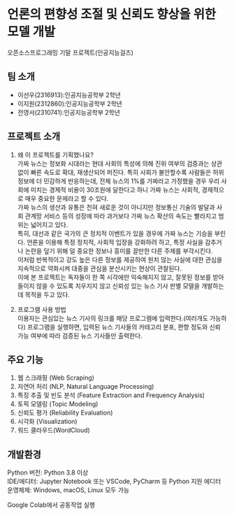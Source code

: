 # 언론의 편향성 조절 및 신뢰도 향상을 위한 모델 개발
오픈소스프로그래밍 기말 프로젝트(인공지능걸즈)

## 팀 소개
- 이선우(2316913):인공지능공학부 2학년
- 이지원(2312860):인공지능공학부 2학년
- 전영서(2310741):인공지능공학부 2학년

## 프로젝트 소개
1. 왜 이 프로젝트를 기획했나요?  
  가짜 뉴스는 정보화 시대라는 현대 사회의 특성에 의해 진위 여부의 검증과는 상관없이 빠른 속도로 확대, 재생산되어 퍼진다. 특히 사회가 불안할수록 사람들은 허위 정보에 더 민감하게 반응하는데, 전체 뉴스의 1%를 가짜라고 가정했을 경우 우리 사회에 미치는 경제적 비용이 30조원에 달한다고 하니 가짜 뉴스는 사회적, 경제적으로 매우 중요한 문제라고 할 수 있다.   
 가짜 뉴스의 생산과 유통은 전혀 새로운 것이 아니지만 정보통신 기술의 발달과 사회 관계망 서비스 등의 성장에 따라 과거보다 가짜 뉴스 확산의 속도는 빨라지고 범위는 넓어지고 있다.  
 특히, 대선과 같은 국가의 큰 정치적 이벤트가 있을 경우에 가짜 뉴스는 기승을 부린다. 언론을 이용해 특정 정치적, 사회적 입장을 강화하려 하고, 특정 사실을 감추거나 논란을 덮기 위해 덜 중요한 정보나 흥미를 끌만한 다른 주제를 부각시킨다.  
 이처럼 반복적이고 강도 높은 다른 정보를 제공하여 원치 않는 사실에 대한 관심을 지속적으로 약화시켜 대중을 관심을 분산시키는 현상이 관찰된다.   
 이에 본 프로젝트는 독자들이 한 쪽 시각에만 익숙해지지 않고, 잘못된 정보를 받아들이지 않을 수 있도록 치우지지 않고 신뢰성 있는 뉴스 기사 판별 모델을 개발하는데 목적을 두고 있다.  

2. 프로그램 사용 방법  
   이용자는 관심있는 뉴스 기사의 링크를 해당 프로그램에 입력한다.(여러개도 가능하다)
   프로그램을 실행하면, 입력된 뉴스 기사들의 카테고리 분포, 편향 정도와 신뢰 가능 여부에 따라 검증된 뉴스 기사들만 출력한다.  

## 주요 기능
1. 웹 스크래핑 (Web Scraping)
2. 자연어 처리 (NLP, Natural Language Processing)  
3. 특징 추출 및 빈도 분석 (Feature Extraction and Frequency Analysis)
4. 토픽 모델링 (Topic Modeling)
5. 신뢰도 평가 (Reliability Evaluation)
6. 시각화 (Visualization)
7. 워드 클라우드(WordCloud)  

## 개발환경
Python 버전: Python 3.8 이상  
IDE/에디터: Jupyter Notebook 또는 VSCode, PyCharm 등 Python 지원 에디터  
운영체제: Windows, macOS, Linux 모두 가능  

Google Colab에서 공동작업 실행
